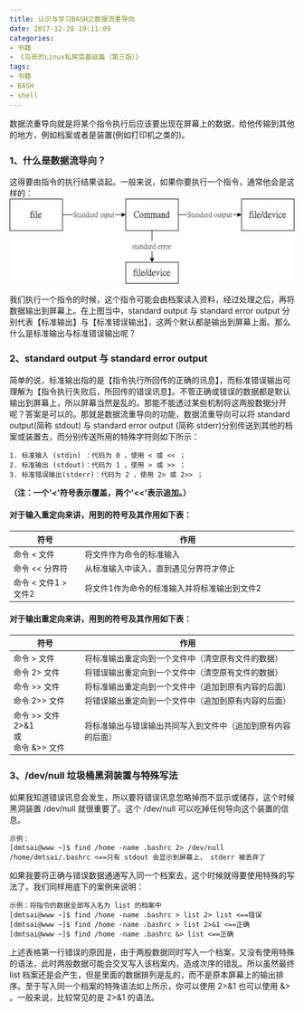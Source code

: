 ```yaml
---
title: 认识与学习BASH之数据流重导向
date: 2017-12-28 19:11:09
categories:
- 书籍
- 《鸟哥的Linux私房菜基础篇（第三版）》
tags:
- 书籍
- BASH
- shell
---
```

数据流重导向就是将某个指令执行后应该要出现在屏幕上的数据，给他传输到其他的地方，例如档案或者是装置(例如打印机之类的)。

### 1、什么是数据流导向？
这得要由指令的执行结果谈起。一般来说，如果你要执行一个指令，通常他会是这样的：
![](/uploads/2017/12/linux_standard_input_output_error.JPG)
<!--more-->
我们执行一个指令的时候，这个指令可能会由档案读入资料，经过处理之后，再将数据输出到屏幕上。在上图当中，standard output 与 standard error output 分别代表【标准输出】与【标准错误输出】，这两个默认都是输出到屏幕上面。那么什么是标准输出与标准错误输出呢？

### 2、standard output 与 standard error output
简单的说，标准输出指的是【指令执行所回传的正确的讯息】，而标准错误输出可理解为【指令执行失败后，所回传的错误讯息】。不管正确或错误的数据都是默认输出到屏幕上，所以屏幕当然是乱的。那能不能透过某些机制将这两股数据分开呢？答案是可以的。那就是数据流重导向的功能，数据流重导向可以将 standard output(简称 stdout) 与 standard error output (简称 stderr)分别传送到其他的档案或装置去，而分别传送所用的特殊字符则如下所示：

	1. 标准输入 (stdin) ：代码为 0 ，使用 < 或 << ；
	2. 标准输出 (stdout)：代码为 1 ，使用 > 或 >> ；
	3. 标准错误输出(stderr)：代码为 2 ，使用 2> 或 2>> ；
**（注：一个'<'符号表示覆盖，两个'<<'表示追加。）**

#### 对于输入重定向来讲，用到的符号及其作用如下表：
<style type="text/css">
	table th:first-of-type {
		width: 25%;
	}
</style>

符号					| 作用
------------------------|-----------------------------
命令 < 文件				| 将文件作为命令的标准输入
命令 << 分界符			| 从标准输入中读入，直到遇见分界符才停止
命令 < 文件1 > 文件2	| 将文件1作为命令的标准输入并将标准输出到文件2

#### 对于输出重定向来讲，用到的符号及其作用如下表：

符号					| 作用
------------------------|---------------------------
命令 > 文件				| 将标准输出重定向到一个文件中（清空原有文件的数据）
命令 2> 文件			| 将错误输出重定向到一个文件中（清空原有文件的数据）
命令 >> 文件			| 将标准输出重定向到一个文件中（追加到原有内容的后面）
命令 2>> 文件			| 将错误输出重定向到一个文件中（追加到原有内容的后面）
命令 >> 文件 2>&1<br/>或<br/>命令 &>> 文件  | 将标准输出与错误输出共同写入到文件中（追加到原有内容的后面）


### 3、/dev/null 垃圾桶黑洞装置与特殊写法
如果我知道错误讯息会发生，所以要将错误讯息忽略掉而不显示或储存，这个时候黑洞装置 /dev/null 就很重要了。这个 /dev/null 可以吃掉任何导向这个装置的信息。
```
示例：
[dmtsai@www ~]$ find /home -name .bashrc 2> /dev/null
/home/dmtsai/.bashrc <==只有 stdout 会显示到屏幕上， stderr 被丢弃了
```
如果我要将正确与错误数据通通写入同一个档案去，这个时候就得要使用特殊的写法了。我们同样用底下的案例来说明：
```
示例：将指令的数据全部写入名为 list 的档案中
[dmtsai@www ~]$ find /home -name .bashrc > list 2> list <==错误
[dmtsai@www ~]$ find /home -name .bashrc > list 2>&1 <==正确
[dmtsai@www ~]$ find /home -name .bashrc &> list <==正确
```
上述表格第一行错误的原因是，由于两股数据同时写入一个档案，又没有使用特殊的语法，此时两股数据可能会交叉写入该档案内，造成次序的错乱。所以虽然最终 list 档案还是会产生，但是里面的数据排列是乱的，而不是原本屏幕上的输出排序。至于写入同一个档案的特殊语法如上所示，你可以使用 2>&1 也可以使用 &> 。一般来说，比较常见的是 2>&1 的语法。